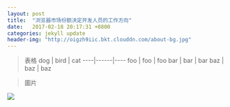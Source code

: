 ```yaml
---
layout: post
title:  "浏览器市场份额决定开发人员的工作方向"
date:   2017-02-18 20:17:31 +0800
categories: jekyll update
header-img: "http://oigzh9iic.bkt.clouddn.com/about-bg.jpg"
---
```


>表格
dog | bird | cat
----|------|----
foo | foo  | foo
bar | bar  | bar
baz | baz  | baz

>圖片
<img src="http://images.cnblogs.com/cnblogs_com/blackwood/416364/o_eventpic.jpg"/>
